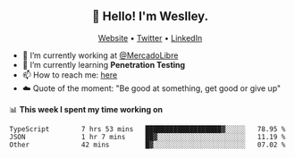 <h2 align="center">👋 Hello! I'm Weslley.</h2>
<p align="center">
  <a href="http://weslleyneri.com.br">Website</a> •
  <a href="https://twitter.com/Weslley_Neri">Twitter</a> •
  <a href="https://www.linkedin.com/in/weslley-neri-3658908b">LinkedIn</a>
</p>


- 🔭 I’m currently working at [@MercadoLibre](https://github.com/mercadolibre)
- 🌱 I’m currently learning **Penetration Testing**
- 📫 How to reach me: [here](mailto:weslley39@gmail.com)
- ☁️ Quote of the moment: "Be good at something, get good or give up"

📊 **This week I spent my time working on**
<!--START_SECTION:waka-->

```text
TypeScript        7 hrs 53 mins   ███████████████████▓░░░░░   78.95 %
JSON              1 hr 7 mins     ██▓░░░░░░░░░░░░░░░░░░░░░░   11.19 %
Other             42 mins         █▓░░░░░░░░░░░░░░░░░░░░░░░   07.02 %
```

<!--END_SECTION:waka-->

<!-- Inspired by https://github.com/gruselhaus/gruselhaus -->